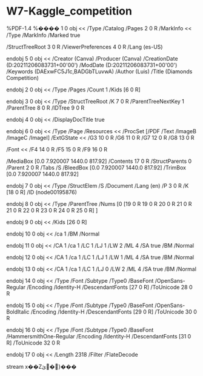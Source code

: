 # W7-Kaggle_competition

%PDF-1.4
%����
1 0 obj
<<
/Type /Catalog
/Pages 2 0 R
/MarkInfo <<
/Type /MarkInfo
/Marked true
>>
/StructTreeRoot 3 0 R
/ViewerPreferences 4 0 R
/Lang (es-US)
>>
endobj
5 0 obj
<<
/Creator (Canva)
/Producer (Canva)
/CreationDate (D:20211206083731+00'00')
/ModDate (D:20211206083731+00'00')
/Keywords (DAExwFC5J1c,BADGbTLuvwA)
/Author (Luis)
/Title (Diamonds Competition)
>>
endobj
2 0 obj
<<
/Type /Pages
/Count 1
/Kids [6 0 R]
>>
endobj
3 0 obj
<<
/Type /StructTreeRoot
/K 7 0 R
/ParentTreeNextKey 1
/ParentTree 8 0 R
/IDTree 9 0 R
>>
endobj
4 0 obj
<<
/DisplayDocTitle true
>>
endobj
6 0 obj
<<
/Type /Page
/Resources <<
/ProcSet [/PDF /Text /ImageB /ImageC /ImageI]
/ExtGState <<
/G3 10 0 R
/G6 11 0 R
/G7 12 0 R
/G8 13 0 R
>>
/Font <<
/F4 14 0 R
/F5 15 0 R
/F9 16 0 R
>>
>>
/MediaBox [0.0 7.920007 1440.0 817.92]
/Contents 17 0 R
/StructParents 0
/Parent 2 0 R
/Tabs /S
/BleedBox [0.0 7.920007 1440.0 817.92]
/TrimBox [0.0 7.920007 1440.0 817.92]
>>
endobj
7 0 obj
<<
/Type /StructElem
/S /Document
/Lang (en)
/P 3 0 R
/K [18 0 R]
/ID (node00195876)
>>
endobj
8 0 obj
<<
/Type /ParentTree
/Nums [0 [19 0 R 19 0 R 20 0 R 21 0 R 21 0 R 22 0 R 23 0 R 24 0 R 25 0 R]
]
>>
endobj
9 0 obj
<<
/Kids [26 0 R]
>>
endobj
10 0 obj
<<
/ca 1
/BM /Normal
>>
endobj
11 0 obj
<<
/CA 1
/ca 1
/LC 1
/LJ 1
/LW 2
/ML 4
/SA true
/BM /Normal
>>
endobj
12 0 obj
<<
/CA 1
/ca 1
/LC 1
/LJ 1
/LW 1
/ML 4
/SA true
/BM /Normal
>>
endobj
13 0 obj
<<
/CA 1
/ca 1
/LC 1
/LJ 0
/LW 2
/ML 4
/SA true
/BM /Normal
>>
endobj
14 0 obj
<<
/Type /Font
/Subtype /Type0
/BaseFont /OpenSans-Regular
/Encoding /Identity-H
/DescendantFonts [27 0 R]
/ToUnicode 28 0 R
>>
endobj
15 0 obj
<<
/Type /Font
/Subtype /Type0
/BaseFont /OpenSans-BoldItalic
/Encoding /Identity-H
/DescendantFonts [29 0 R]
/ToUnicode 30 0 R
>>
endobj
16 0 obj
<<
/Type /Font
/Subtype /Type0
/BaseFont /HammersmithOne-Regular
/Encoding /Identity-H
/DescendantFonts [31 0 R]
/ToUnicode 32 0 R
>>
endobj
17 0 obj
<<
/Length 2318
/Filter /FlateDecode
>>
stream
x��Zێ�}���